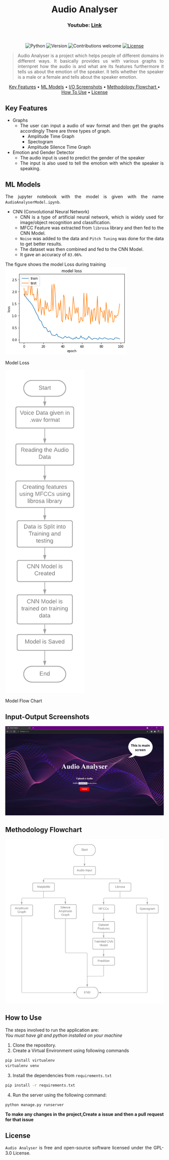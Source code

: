 <h1 align="center">
  <br>
  Audio Analyser
  <br>
</h1>

<h3 align="center">Youtube: <a href="https://youtu.be/6Cdfg5KeFZU">Link</a></h3>
&nbsp;&nbsp;&nbsp;&nbsp;&nbsp;&nbsp;&nbsp;&nbsp;&nbsp;&nbsp;&nbsp;&nbsp;&nbsp;&nbsp;&nbsp;&nbsp;&nbsp;&nbsp;&nbsp;&nbsp;&nbsp;&nbsp;&nbsp;&nbsp;&nbsp;&nbsp;&nbsp;&nbsp;&nbsp;&nbsp;&nbsp;&nbsp;&nbsp;&nbsp;&nbsp;&nbsp;&nbsp;&nbsp;&nbsp;&nbsp;

<div align="center">

![Python](https://img.shields.io/badge/python-3.9.1-blue)
![Version](https://img.shields.io/badge/version-1.0.0-green)
![Contributions welcome](https://img.shields.io/badge/contributions-welcome-orange.svg)
[![License](https://img.shields.io/badge/license-%20GPL--3.0%20-blue)](https://github.com/parthrr510/AudioAnalyser/blob/main/LICENSE)

</div>

<div align="justify">

>Audio Analyser is a project which helps people of different domains in different ways.
>It basically provides us with various graphs to internpret how the audio is and what are its features furthermore it tells us about the emotion of the speaker.
> It tells whether the speaker is a male or a female and tells about the speaker emotion.
</div>


<p align="center">
  <a href="#key-features">Key Features</a> •
  <a href="#ml-models-used">ML Models</a> •
  <a href="#io-screenshots">I/O Screenshots</a> •
  <a href="#flowchart">Methodology Flowchart </a> •
  <a href="#how-to-use">How To Use</a> •
  <a href="#license">License</a>
</p>

<div id = "key-features" align="justify">
  
## Key Features

* Graphs 
  * The user can input a audio of wav format and then get the graphs accordingly There are three types of graph.
    * Amplitude Time Graph
    * Spectogram
    * Amplitude Silence Time Graph
* Emotion and Gender Detector
    * The audio input is used to predict the gender of the speaker
    * The input is also used to tell the emotion with which the speaker is speaking.
</div>

<div id = "ml-models-used" align="justify">
  
## ML Models

The jupyter notebook with the model is given with the name `AudioAnalyserModel.ipynb`.

* CNN (Convolutional Neural Network)
  * CNN is a type of artificial neural network, which is widely used for image/object recognition and classification.
  * MFCC Feature was extracted from `librosa` library and then fed to the CNN Model.
  * `Noise` was added to the data and `Pitch Tuning` was done for the data to get better results.
  * The dataset was then combined and fed to the CNN Model.
  * It gave an accuracy of `83.06%`.

The figure shows the model Loss during training  
![ModelLoss](https://github.com/parthrr510/AudioAnalyser/blob/main/images/modelLoss.png)

Model Loss

![ModelFlowChart](https://github.com/parthrr510/AudioAnalyser/blob/main/images/ModelFlowChart.png)

Model Flow Chart

</div>

<div align="justify" id="io-screenshots">

## Input-Output Screenshots

![I/O Screenshots](https://github.com/parthrr510/AudioAnalyser/blob/main/images/InputOutput.gif)

</div>

<div align="justify" id = "flowchart">

## Methodology Flowchart

![MainFlowChart](https://github.com/parthrr510/AudioAnalyser/blob/main/images/MainFlowChart.png)
</div>
<div id = "how-to-use" align="justify">
  
## How to Use
The steps involved to run the application are:<br>
*You must have git and python installed on your machine*
1. Clone the repository.
2. Create a Virtual Environment using following commands
  ```bash
pip install virtualenv
virtualenv venv
```
3. Install the dependencies from `requirements.txt`
```bash
pip install -r requirements.txt
```
4. Run the server using the following command:
```bash
python manage.py runserver
```
**To make any changes in the project,Create a issue and then a pull request for that issue**

</div>


<div id = "license"  align="justify">
 
## License
 
`Audio Analyser` is free and open-source software licensed under the GPL-3.0 License.

</div>
